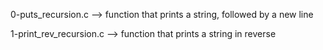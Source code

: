 0-puts_recursion.c --> function that prints a string, followed by a new line


1-print_rev_recursion.c --> function that prints a string in reverse


